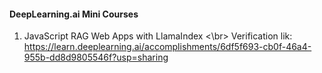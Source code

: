 #### DeepLearning.ai Mini Courses

1. JavaScript RAG Web Apps with LlamaIndex <\br>
Verification lik: https://learn.deeplearning.ai/accomplishments/6df5f693-cb0f-46a4-955b-dd8d9805546f?usp=sharing
